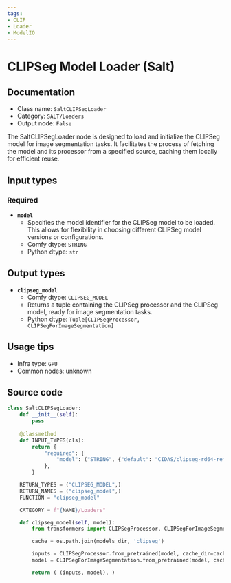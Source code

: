 ```yaml
---
tags:
- CLIP
- Loader
- ModelIO
---
```


# CLIPSeg Model Loader (Salt)
## Documentation
- Class name: `SaltCLIPSegLoader`
- Category: `SALT/Loaders`
- Output node: `False`

The SaltCLIPSegLoader node is designed to load and initialize the CLIPSeg model for image segmentation tasks. It facilitates the process of fetching the model and its processor from a specified source, caching them locally for efficient reuse.
## Input types
### Required
- **`model`**
    - Specifies the model identifier for the CLIPSeg model to be loaded. This allows for flexibility in choosing different CLIPSeg model versions or configurations.
    - Comfy dtype: `STRING`
    - Python dtype: `str`
## Output types
- **`clipseg_model`**
    - Comfy dtype: `CLIPSEG_MODEL`
    - Returns a tuple containing the CLIPSeg processor and the CLIPSeg model, ready for image segmentation tasks.
    - Python dtype: `Tuple[CLIPSegProcessor, CLIPSegForImageSegmentation]`
## Usage tips
- Infra type: `GPU`
- Common nodes: unknown


## Source code
```python
class SaltCLIPSegLoader:
    def __init__(self):
        pass
        
    @classmethod
    def INPUT_TYPES(cls):
        return {
            "required": {
                "model": ("STRING", {"default": "CIDAS/clipseg-rd64-refined", "multiline": False}),
            },
        }

    RETURN_TYPES = ("CLIPSEG_MODEL",)
    RETURN_NAMES = ("clipseg_model",)
    FUNCTION = "clipseg_model"

    CATEGORY = f"{NAME}/Loaders"

    def clipseg_model(self, model):
        from transformers import CLIPSegProcessor, CLIPSegForImageSegmentation

        cache = os.path.join(models_dir, 'clipseg')

        inputs = CLIPSegProcessor.from_pretrained(model, cache_dir=cache)
        model = CLIPSegForImageSegmentation.from_pretrained(model, cache_dir=cache)

        return ( (inputs, model), ) 

```
